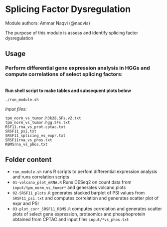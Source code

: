 # Splicing Factor Dysregulation

Module authors: Ammar Naqvi (@naqvia)

The purpose of this module is assess and identify splicing factor dysregulation

## Usage
### Perform differential gene expression analysis in HGGs and compute correlations of select splicing factors:
<br>**Run shell script to make tables and subsequent plots below**
```
./run_module.sh
```

*Input files:*
```
tpm_norm_vs_tumor.h3k28.SFs.v2.txt
tpm_norm_vs_tumor.hgg.SFs.txt
RSF11.rna_vs_prot.cptac.txt
SRSF11_psi.txt
SRSF11_splicing_vs_expr.txt
SRSF11rna_vs_phos.txt
RBM5rna_vs_phos.txt
```

## Folder content
* `run_module.sh` runs R scripts to perfom differential expression analysis and runs correlation scripts
* `01-volcano_plot_mRNA.R` Runs DESeq2 on count data from `input/tpm_norm_vs_tumor*` and generates volcano plots
* `02-SRSF11_plots.R` generates stacked barplot of PSI values from `SRSF11_psi.txt` and computes correlation and generates scatter plot of expr and PSI
* `03-plot_corr_SRSF11_RBM5.R` computes correlation and generates scatter plots of select gene expression, proteomics and phosphoprotein obtained from CPTAC and input files `input/*vs_phos.txt`
